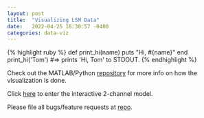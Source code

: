```yaml
---
layout: post
title:  "Visualizing LSM Data"
date:   2022-04-25 16:30:57 -0400
categories: data-viz
---
```


{% highlight ruby %}
def print_hi(name)
  puts "Hi, #{name}"
end
print_hi('Tom')
#=> prints 'Hi, Tom' to STDOUT.
{% endhighlight %}

Check out the MATLAB/Python [repository][lsm-repo] for more info on how the visualization is done.

Click [here][lsm-htmlfile] to enter the interactive 2-channel model.

Please file all bugs/feature requests at [repo][lsm-repo].

[lsm-repo]: https://github.com/JacobHA/confocal_analysis
[lsm-htmlfile]: /_pages/lsm_interactive.html
